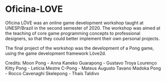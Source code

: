 # Oficina-LOVE
Oficina LÖVE was an online game development workshop taught at UNESP/Brazil in the second semester of 2020. The workshop was aimed at the teaching of core game programming concepts to professional designers, so that they could better implement their own personal projects.

The final project of the workshop was the development of a Pong game, using the game development framework Löve2d.

Credits:
Moon Pong - Anna Kaneko
Guarapong - Gustavo Troya Lourenço
Kitty Pong - Letícia Mestre
C-Pong - Mateus Augusto Tavano
Madoka Pong - Rocco Cavenaghi
Skelepong - Thaís Taldivo
